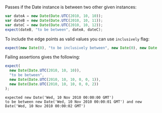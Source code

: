 Passes if the Date instance is between two other given instances:

```js
var dateA = new Date(Date.UTC(2010, 10, 10));
var dateB = new Date(Date.UTC(2010, 10, 11));
var dateC = new Date(Date.UTC(2010, 10, 12));
expect(dateB, "to be between", dateA, dateC);
```

To include the edge points as valid values you can use `inclusively` flag:

```js
expect(new Date(0), "to be inclusively between", new Date(0), new Date(1));
```

Failing assertions gives the following:

```js
expect(
  new Date(Date.UTC(2010, 10, 10)),
  "to be between",
  new Date(Date.UTC(2010, 10, 10, 0, 0, 1)),
  new Date(Date.UTC(2010, 10, 10, 0, 0, 2))
);
```

```output
expected new Date('Wed, 10 Nov 2010 00:00:00 GMT')
to be between new Date('Wed, 10 Nov 2010 00:00:01 GMT') and new Date('Wed, 10 Nov 2010 00:00:02 GMT')
```
